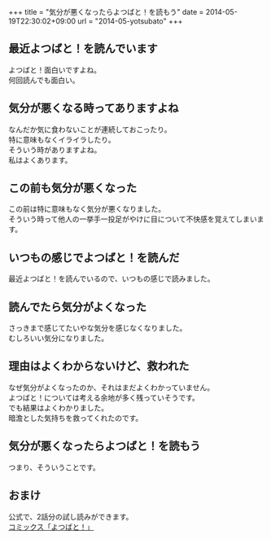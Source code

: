 +++
title = "気分が悪くなったらよつばと！を読もう"
date = 2014-05-19T22:30:02+09:00
url = "2014-05-yotsubato"
+++

## 最近よつばと！を読んでいます
よつばと！面白いですよね。  
何回読んでも面白い。

## 気分が悪くなる時ってありますよね
なんだか気に食わないことが連続しておこったり。  
特に意味もなくイライラしたり。  
そういう時がありますよね。  
私はよくあります。

## この前も気分が悪くなった
この前は特に意味もなく気分が悪くなりました。  
そういう時って他人の一挙手一投足がやけに目について不快感を覚えてしまいます。

## いつもの感じでよつばと！を読んだ
最近よつばと！を読んでいるので、いつもの感じで読みました。

## 読んでたら気分がよくなった
さっきまで感じてたいやな気分を感じなくなりました。  
むしろいい気分になりました。

## 理由はよくわからないけど、救われた
なぜ気分がよくなったのか、それはまだよくわかっていません。  
よつばと！については考える余地が多く残っていそうです。  
でも結果はよくわかりました。  
暗澹とした気持ちを救ってくれたのです。

## 気分が悪くなったらよつばと！を読もう
つまり、そういうことです。

## おまけ
公式で、2話分の試し読みができます。  
[コミックス「よつばと！」](http://yotuba.com/yotu_comics.html)

